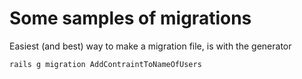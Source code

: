 # Some samples of migrations

Easiest (and best) way to make a migration file, is with the generator

    rails g migration AddContraintToNameOfUsers
